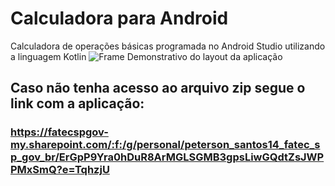# Calculadora para Android
Calculadora de operações básicas programada no Android Studio utilizando a linguagem Kotlin
![Frame Demonstrativo do layout da aplicação](https://github.com/PetersonPHC/CalculadoraAndroid/assets/107315053/1fe6efdd-f6d9-4742-9d4c-eaf41e664ca5)

## Caso não tenha acesso ao arquivo zip segue o link com a aplicação:
### https://fatecspgov-my.sharepoint.com/:f:/g/personal/peterson_santos14_fatec_sp_gov_br/ErGpP9Yra0hDuR8ArMGLSGMB3gpsLiwGQdtZsJWPPMxSmQ?e=TqhzjU
